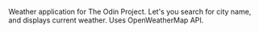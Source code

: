 Weather application for The Odin Project.
Let's you search for city name, and displays current weather.
Uses OpenWeatherMap API.